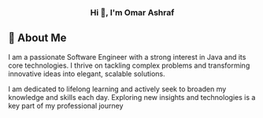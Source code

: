 <center>

### Hi 👋, I'm Omar Ashraf

</center>


## 🎯 About Me

I am a passionate Software Engineer with a strong interest in Java and its core technologies. I thrive on tackling complex problems and transforming innovative ideas into elegant, scalable solutions.

I am dedicated to lifelong learning and actively seek to broaden my knowledge and skills each day. Exploring new insights and technologies is a key part of my professional journey
